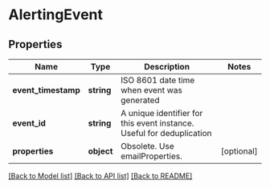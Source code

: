 # AlertingEvent

## Properties
Name | Type | Description | Notes
------------ | ------------- | ------------- | -------------
**event_timestamp** | **string** | ISO 8601 date time when event was generated | 
**event_id** | **string** | A unique identifier for this event instance. Useful for deduplication | 
**properties** | **object** | Obsolete. Use emailProperties. | [optional] 

[[Back to Model list]](../README.md#documentation-for-models) [[Back to API list]](../README.md#documentation-for-api-endpoints) [[Back to README]](../README.md)


